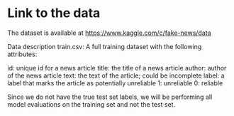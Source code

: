 # Link to the data
The dataset is available at 
https://www.kaggle.com/c/fake-news/data

Data description
train.csv: A full training dataset with the following attributes:

id: unique id for a news article
title: the title of a news article
author: author of the news article
text: the text of the article; could be incomplete
label: a label that marks the article as potentially unreliable
1: unreliable
0: reliable

Since we do not have the true test set labels, we will be performing 
all model evaluations on the training set and not the test set.
